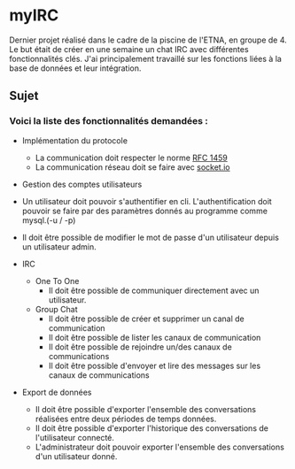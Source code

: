 # myIRC
Dernier projet réalisé dans le cadre de la piscine de l'ETNA, en groupe de 4. Le but était de créer en une semaine un chat IRC avec différentes fonctionnalités clés.
J'ai principalement travaillé sur les fonctions liées à la base de données et leur intégration.

## Sujet
### Voici la liste des fonctionnalités demandées :

- Implémentation du protocole
  - La communication doit respecter le norme [RFC 1459](http://abcdrfc.free.fr/rfc-vf/rfc1459.html)
  - La communication réseau doit se faire avec [socket.io](https://socket.io)

 - Gestion des comptes utilisateurs
  - Un utilisateur doit pouvoir s'authentifier en cli. L'authentification doit pouvoir se faire par des paramètres donnés au programme comme mysql.(-u / -p)
  - Il doit être possible de modifier le mot de passe d'un utilisateur depuis un utilisateur admin.
- IRC
  - One To One
    - Il doit être possible de communiquer directement avec un utilisateur.
  - Group Chat
    - Il doit être possible de créer et supprimer un canal de communication
    - Il doit être possible de lister les canaux de communication
    - Il doit être possible de rejoindre un/des canaux de communications
    - Il doit être possible d'envoyer et lire des messages sur les canaux de communications
- Export de données
  - Il doit être possible d'exporter l'ensemble des conversations réalisées entre deux périodes de temps données.
  - Il doit être possible d'exporter l'historique des conversations de l'utilisateur connecté.
  - L'administrateur doit pouvoir exporter l'ensemble des conversations d'un utilisateur donné.
